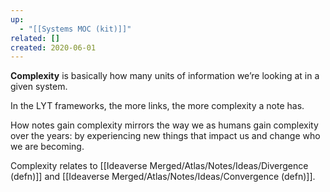 ```yaml
---
up:
  - "[[Systems MOC (kit)]]"
related: []
created: 2020-06-01
---
```


**Complexity** is basically how many units of information we’re looking at in a given system. 

In the LYT frameworks, the more links, the more complexity a note has.

How notes gain complexity mirrors the way we as humans gain complexity over the years: by experiencing new things that impact us and change who we are becoming.

Complexity relates to [[Ideaverse Merged/Atlas/Notes/Ideas/Divergence (defn)]] and [[Ideaverse Merged/Atlas/Notes/Ideas/Convergence (defn)]].